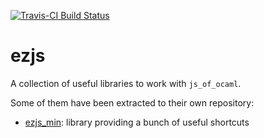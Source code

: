 [![Travis-CI Build Status](https://travis-ci.org/OCamlPro/ocplib-jsutils.svg?branch=master)](https://travis-ci.org/OCamlPro/ocplib-jsutils)
# ezjs

A collection of useful libraries to work with `js_of_ocaml`.

Some of them have been extracted to their own repository:

- [ezjs_min]: library providing a bunch of useful shortcuts

[ezjs_min]: https://github.com/OCamlPro/ezjs_min
